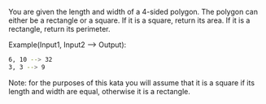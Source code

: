 You are given the length and width of a 4-sided polygon. The polygon can either be a rectangle or a square.
If it is a square, return its area. If it is a rectangle, return its perimeter.

Example(Input1, Input2 --> Output):
```bash
6, 10 --> 32
3, 3 --> 9
```
Note: for the purposes of this kata you will assume that it is a square if its length and width are equal, otherwise it is a rectangle.